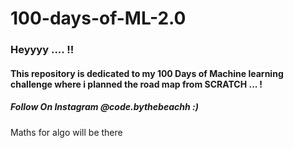 # 100-days-of-ML-2.0

### Heyyyy .... !!
#### This repository is dedicated to my 100 Days of Machine learning challenge where i planned the road map from SCRATCH ... !
##### Follow On Instagram @code.bythebeachh :) 

Maths for algo will be there
